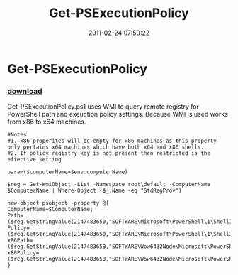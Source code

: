 ﻿---
pid:            2518
poster:         Chad Miller
title:          Get-PSExecutionPolicy
date:           2011-02-24 07:50:22
format:         posh
parent:         0
parent:         0

---

# Get-PSExecutionPolicy

### [download](2518.ps1)

Get-PSExecutionPolicy.ps1 uses WMI to query remote registry for PowerShell path and exeuction policy settings. Because WMI is used works from x86 to x64 machines.

```posh
#Notes
#1. x86 properites will be empty for x86 machines as this property only pertains x64 machines which have both x64 and x86 shells.
#2. If policy registry key is not present then restricted is the effective setting

param($computerName=$env:computerName)

$reg = Get-WmiObject -List -Namespace root\default -ComputerName $ComputerName | Where-Object {$_.Name -eq "StdRegProv"}

new-object psobject -property @{
ComputerName=$ComputerName;
Path=($reg.GetStringValue(2147483650,"SOFTWARE\Microsoft\PowerShell\1\ShellIds\Microsoft.PowerShell","Path")).sValue;
Policy=($reg.GetStringValue(2147483650,"SOFTWARE\Microsoft\PowerShell\1\ShellIds\Microsoft.PowerShell","ExecutionPolicy")).sValue;
x86Path=($reg.GetStringValue(2147483650,"SOFTWARE\Wow6432Node\Microsoft\PowerShell\1\ShellIds\Microsoft.PowerShell","Path")).sValue
x86Policy=($reg.GetStringValue(2147483650,"SOFTWARE\Wow6432Node\Microsoft\PowerShell\1\ShellIds\Microsoft.PowerShell","ExecutionPolicy")).sValue
}
```
